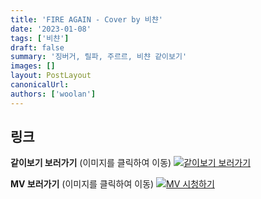 ```yaml
---
title: 'FIRE AGAIN - Cover by 비챤'
date: '2023-01-08'
tags: ['비챤']
draft: false
summary: '징버거, 릴파, 주르르, 비챤 같이보기'
images: []
layout: PostLayout
canonicalUrl:
authors: ['woolan']
---
```


## 링크

**같이보기 보러가기** (이미지를 클릭하여 이동)
[![같이보기 보러가기](../static/images/logo.png)](https://cafe.naver.com/steamindiegame/9265166)

**MV 보러가기** (이미지를 클릭하여 이동)
[![MV 시청하기](https://i.ytimg.com/vi/7D8wnXs4zSU/maxresdefault.jpg)](https://youtu.be/7D8wnXs4zSU)
